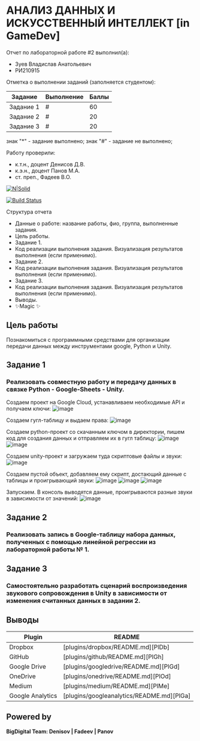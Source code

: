 # АНАЛИЗ ДАННЫХ И ИСКУССТВЕННЫЙ ИНТЕЛЛЕКТ [in GameDev]
Отчет по лабораторной работе #2 выполнил(а):
- Зуев Владислав Анатольевич
- РИ210915

Отметка о выполнении заданий (заполняется студентом):

| Задание | Выполнение | Баллы |
| ------ | ------ | ------ |
| Задание 1 | # | 60 |
| Задание 2 | # | 20 |
| Задание 3 | # | 20 |

знак "*" - задание выполнено; знак "#" - задание не выполнено;

Работу проверили:
- к.т.н., доцент Денисов Д.В.
- к.э.н., доцент Панов М.А.
- ст. преп., Фадеев В.О.

[![N|Solid](https://cldup.com/dTxpPi9lDf.thumb.png)](https://nodesource.com/products/nsolid)

[![Build Status](https://travis-ci.org/joemccann/dillinger.svg?branch=master)](https://travis-ci.org/joemccann/dillinger)

Структура отчета

- Данные о работе: название работы, фио, группа, выполненные задания.
- Цель работы.
- Задание 1.
- Код реализации выполнения задания. Визуализация результатов выполнения (если применимо).
- Задание 2.
- Код реализации выполнения задания. Визуализация результатов выполнения (если применимо).
- Задание 3.
- Код реализации выполнения задания. Визуализация результатов выполнения (если применимо).
- Выводы.
- ✨Magic ✨

## Цель работы
Познакомиться с программными средствами для организации передачи данных между инструментами google, Python и Unity.

## Задание 1
### Реализовать совместную работу и передачу данных в связке Python - Google-Sheets - Unity.

Создаем проект на Google Cloud, устанавливаем необходимые API и получаем ключи: 
![image](https://user-images.githubusercontent.com/49882084/195112762-432c4790-0c4e-4213-afdf-20ed427bef6b.png)

Создаем гугл-таблицу и выдаем права: 
![image](https://user-images.githubusercontent.com/49882084/195113495-ab909d8e-737c-4f0b-a17f-ea420d454a22.png)

Создаем python-проект со скачанным ключом в директории, пишем код для создания данных и отправляем их в гугл таблицу: 
![image](https://user-images.githubusercontent.com/49882084/195114658-be7aee87-b42d-471b-b24e-7af2f5fa988e.png)
![image](https://user-images.githubusercontent.com/49882084/195115180-e66a8f16-3a64-426d-87a5-caa2b7f53253.png)

Создаем unity-проект и загружаем туда скриптовые файлы и звуки:
![image](https://user-images.githubusercontent.com/49882084/195116435-9267d896-8fb3-431e-b25a-1859e8cbc979.png)

Создаем пустой объект, добавляем ему скрипт, достающий данные с таблицы и проигрывающий звуки:
![image](https://user-images.githubusercontent.com/49882084/195118371-5ff041cc-a410-4b32-8706-a353d541e78d.png)
![image](https://user-images.githubusercontent.com/49882084/195118473-ae7458d3-bbae-47e2-9b83-afabc4f5e545.png)
![image](https://user-images.githubusercontent.com/49882084/195118519-8d344eee-3949-40fd-8cf9-33cfd37c4238.png)

Запускаем. В консоль выводятся данные, проигрываются разные звуки в зависимости от значений:
![image](https://user-images.githubusercontent.com/49882084/195118955-5919bee9-d438-4b22-99e6-5bbe15882a83.png)



## Задание 2
### Реализовать запись в Google-таблицу набора данных, полученных с помощью линейной регрессии из лабораторной работы № 1. 



## Задание 3
### Самостоятельно разработать сценарий воспроизведения звукового сопровождения в Unity в зависимости от изменения считанных данных в задании 2.



## Выводы



| Plugin | README |
| ------ | ------ |
| Dropbox | [plugins/dropbox/README.md][PlDb] |
| GitHub | [plugins/github/README.md][PlGh] |
| Google Drive | [plugins/googledrive/README.md][PlGd] |
| OneDrive | [plugins/onedrive/README.md][PlOd] |
| Medium | [plugins/medium/README.md][PlMe] |
| Google Analytics | [plugins/googleanalytics/README.md][PlGa] |

## Powered by

**BigDigital Team: Denisov | Fadeev | Panov**
